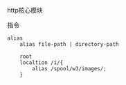 http核心模块

指令

```
alias
    alias file-path | directory-path

    root
    localtion /i/{
        alias /spool/w3/images/;
    }

```